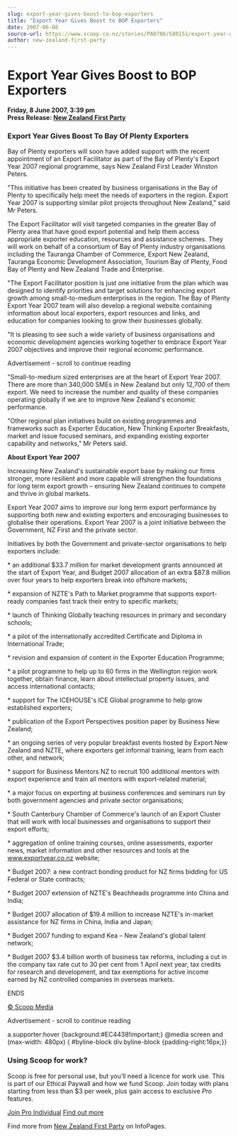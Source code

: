 ```yaml
---
slug: export-year-gives-boost-to-bop-exporters
title: "Export Year Gives Boost to BOP Exporters"
date: 2007-06-08
source-url: https://www.scoop.co.nz/stories/PA0706/S00151/export-year-gives-boost-to-bop-exporters.htm
author: new-zealand-first-party
---
```

Export Year Gives Boost to BOP Exporters
========================================

**Friday, 8 June 2007, 3:39 pm**  
**Press Release: [New Zealand First Party](https://info.scoop.co.nz/New_Zealand_First_Party)**

  

### Export Year Gives Boost To Bay Of Plenty Exporters

Bay of Plenty exporters will soon have added support with the recent appointment of an Export Facilitator as part of the Bay of Plenty's Export Year 2007 regional programme, says New Zealand First Leader Winston Peters.

"This initiative has been created by business organisations in the Bay of Plenty to specifically help meet the needs of exporters in the region. Export Year 2007 is supporting similar pilot projects throughout New Zealand," said Mr Peters.

The Export Facilitator will visit targeted companies in the greater Bay of Plenty area that have good export potential and help them access appropriate exporter education, resources and assistance schemes. They will work on behalf of a consortium of Bay of Plenty industry organisations including the Tauranga Chamber of Commerce, Export New Zealand, Tauranga Economic Development Association, Tourism Bay of Plenty, Food Bay of Plenty and New Zealand Trade and Enterprise.

"The Export Facilitator position is just one initiative from the plan which was designed to identify priorities and target solutions for enhancing export growth among small-to-medium enterprises in the region. The Bay of Plenty Export Year 2007 team will also develop a regional website containing information about local exporters, export resources and links, and education for companies looking to grow their businesses globally.

"It is pleasing to see such a wide variety of business organisations and economic development agencies working together to embrace Export Year 2007 objectives and improve their regional economic performance.

Advertisement - scroll to continue reading





"Small-to-medium sized enterprises are at the heart of Export Year 2007. There are more than 340,000 SMEs in New Zealand but only 12,700 of them export. We need to increase the number and quality of these companies operating globally if we are to improve New Zealand's economic performance.

"Other regional plan initiatives build on existing programmes and frameworks such as Exporter Education, New Thinking Exporter Breakfasts, market and issue focused seminars, and expanding existing exporter capability and networks," Mr Peters said.

**About Export Year 2007**

Increasing New Zealand's sustainable export base by making our firms stronger, more resilient and more capable will strengthen the foundations for long term export growth – ensuring New Zealand continues to compete and thrive in global markets.

Export Year 2007 aims to improve our long term export performance by supporting both new and existing exporters and encouraging businesses to globalise their operations. Export Year 2007 is a joint initiative between the Government, NZ First and the private sector.

Initiatives by both the Government and private-sector organisations to help exporters include:

\* an additional $33.7 million for market development grants announced at the start of Export Year, and Budget 2007 allocation of an extra $87.8 million over four years to help exporters break into offshore markets;

\* expansion of NZTE's Path to Market programme that supports export-ready companies fast track their entry to specific markets;

\* launch of Thinking Globally teaching resources in primary and secondary schools;

\* a pilot of the internationally accredited Certificate and Diploma in International Trade;

\* revision and expansion of content in the Exporter Education Programme;

\* a pilot programme to help up to 60 firms in the Wellington region work together, obtain finance, learn about intellectual property issues, and access international contacts;

\* support for The ICEHOUSE's ICE Global programme to help grow established exporters;

\* publication of the Export Perspectives position paper by Business New Zealand;

\* an ongoing series of very popular breakfast events hosted by Export New Zealand and NZTE, where exporters get informal training, learn from each other, and network;

\* support for Business Mentors NZ to recruit 100 additional mentors with export experience and train all mentors with export-related material;

\* a major focus on exporting at business conferences and seminars run by both government agencies and private sector organisations;

\* South Canterbury Chamber of Commerce's launch of an Export Cluster that will work with local businesses and organisations to support their export efforts;

\* aggregation of online training courses, online assessments, exporter news, market information and other resources and tools at the www.exportyear.co.nz website;

\* Budget 2007: a new contract bonding product for NZ firms bidding for US Federal or State contracts;

\* Budget 2007 extension of NZTE's Beachheads programme into China and India;

\* Budget 2007 allocation of $19.4 million to increase NZTE's in-market assistance for NZ firms in China, India and Japan;

\* Budget 2007 funding to expand Kea – New Zealand's global talent network;

\* Budget 2007 $3.4 billion worth of business tax reforms, including a cut in the company tax rate cut to 30 per cent from 1 April next year, tax credits for research and development, and tax exemptions for active income earned by NZ controlled companies in overseas markets.

ENDS

[© Scoop Media](http://www.scoop.co.nz/about/terms.html)  

Advertisement - scroll to continue reading



a.supporter:hover {background:#EC4438!important;} @media screen and (max-width: 480px) { #byline-block div.byline-block {padding-right:16px;}}

### Using Scoop for work?

Scoop is free for personal use, but you’ll need a licence for work use. This is part of our Ethical Paywall and how we fund Scoop. Join today with plans starting from less than $3 per week, plus gain access to exclusive _Pro_ features.  
  
[Join Pro Individual](https://pro.scoop.co.nz/Individual/?from=ProIn24) [Find out more](https://pro.scoop.co.nz/using-scoop-for-work/?from=ProIn24)

Find more from [New Zealand First Party](https://info.scoop.co.nz/New_Zealand_First_Party) on InfoPages.